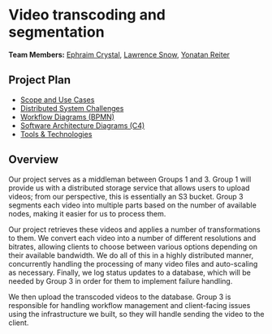 # Video transcoding and segmentation

**Team Members:** [Ephraim Crystal](mailto:ecrysta1@mail.yu.edu), [Lawrence Snow](mailto:lsnow@mail.yu.edu), [Yonatan Reiter](mailto:yreiter@mail.yu.edu)

## Project Plan

- [Scope and Use Cases](Project%20Description%20and%20Presentation/scope.md)
- [Distributed System Challenges](Project%20Description%20and%20Presentation/challenges.md)
- [Workflow Diagrams (BPMN)](Project%20Description%20and%20Presentation/workflow.md)
- [Software Architecture Diagrams (C4)](Project%20Description%20and%20Presentation/architecture.md)
- [Tools & Technologies](Project%20Description%20and%20Presentation/technologies.md)

## Overview

Our project serves as a middleman between Groups 1 and 3. Group 1 will provide us with a distributed storage service that allows users to upload videos; from our perspective, this is essentially an S3 bucket. Group 3 segments each video into multiple parts based on the number of available nodes, making it easier for us to process them.

Our project retrieves these videos and applies a number of transformations to them. We convert each video into a number of different resolutions and bitrates, allowing clients to choose between various options depending on their available bandwidth. We do all of this in a highly distributed manner, concurrently handling the processing of many video files and auto-scaling as necessary. Finally, we log status updates to a database, which will be needed by Group 3 in order for them to implement failure handling.

We then upload the transcoded videos to the database. Group 3 is responsible for handling workflow management and client-facing issues using the infrastructure we built, so they will handle sending the video to the client.
